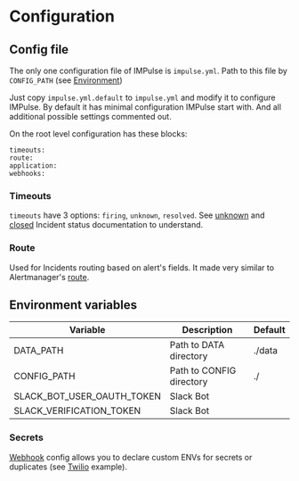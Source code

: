 # Configuration

## Config file
The only one configuration file of IMPulse is `impulse.yml`.
Path to this file by `CONFIG_PATH` (see [Environment](configuration.md#environment))

Just copy `impulse.yml.default` to `impulse.yml` and modify it to configure IMPulse. By default it has minimal configuration IMPulse start with. And all additional possible settings commented out.

On the root level configuration has these blocks:
```
timeouts:
route:
application:
webhooks:
```

### Timeouts
`timeouts` have 3 options: `firing`, `unknown`, `resolved`. See  [unknown](theory.md#unknown) and [closed](theory.md#closed) Incident status documentation to understand.

### Route

Used for Incidents routing based on alert's fields. It made very similar to Alertmanager's [route](https://prometheus.io/docs/alerting/latest/configuration/#route).

## Environment variables

| Variable | Description | Default |
|-|-|-|
| DATA_PATH | Path to DATA directory | ./data |
| CONFIG_PATH | Path to CONFIG directory | ./ |
| SLACK_BOT_USER_OAUTH_TOKEN | Slack Bot | |
| SLACK_VERIFICATION_TOKEN | Slack Bot | |

### Secrets

[Webhook](webhook.md) config allows you to declare custom ENVs for secrets or duplicates (see [Twilio](webhook.md#twilio) example).
